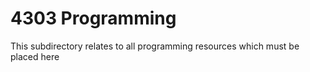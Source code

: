 # 4303 Programming
This subdirectory relates to all programming resources which must be placed here
